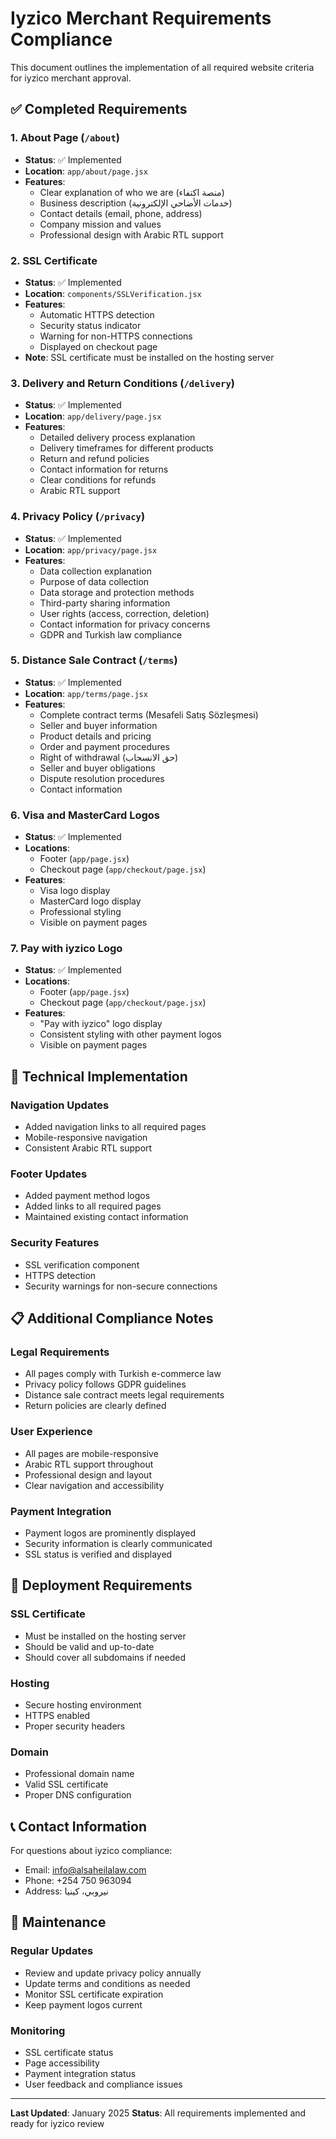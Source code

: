 # Iyzico Merchant Requirements Compliance

This document outlines the implementation of all required website criteria for iyzico merchant approval.

## ✅ Completed Requirements

### 1. About Page (`/about`)
- **Status**: ✅ Implemented
- **Location**: `app/about/page.jsx`
- **Features**:
  - Clear explanation of who we are (منصة اكتفاء)
  - Business description (خدمات الأضاحي الإلكترونية)
  - Contact details (email, phone, address)
  - Company mission and values
  - Professional design with Arabic RTL support

### 2. SSL Certificate
- **Status**: ✅ Implemented
- **Location**: `components/SSLVerification.jsx`
- **Features**:
  - Automatic HTTPS detection
  - Security status indicator
  - Warning for non-HTTPS connections
  - Displayed on checkout page
- **Note**: SSL certificate must be installed on the hosting server

### 3. Delivery and Return Conditions (`/delivery`)
- **Status**: ✅ Implemented
- **Location**: `app/delivery/page.jsx`
- **Features**:
  - Detailed delivery process explanation
  - Delivery timeframes for different products
  - Return and refund policies
  - Contact information for returns
  - Clear conditions for refunds
  - Arabic RTL support

### 4. Privacy Policy (`/privacy`)
- **Status**: ✅ Implemented
- **Location**: `app/privacy/page.jsx`
- **Features**:
  - Data collection explanation
  - Purpose of data collection
  - Data storage and protection methods
  - Third-party sharing information
  - User rights (access, correction, deletion)
  - Contact information for privacy concerns
  - GDPR and Turkish law compliance

### 5. Distance Sale Contract (`/terms`)
- **Status**: ✅ Implemented
- **Location**: `app/terms/page.jsx`
- **Features**:
  - Complete contract terms (Mesafeli Satış Sözleşmesi)
  - Seller and buyer information
  - Product details and pricing
  - Order and payment procedures
  - Right of withdrawal (حق الانسحاب)
  - Seller and buyer obligations
  - Dispute resolution procedures
  - Contact information

### 6. Visa and MasterCard Logos
- **Status**: ✅ Implemented
- **Locations**:
  - Footer (`app/page.jsx`)
  - Checkout page (`app/checkout/page.jsx`)
- **Features**:
  - Visa logo display
  - MasterCard logo display
  - Professional styling
  - Visible on payment pages

### 7. Pay with iyzico Logo
- **Status**: ✅ Implemented
- **Locations**:
  - Footer (`app/page.jsx`)
  - Checkout page (`app/checkout/page.jsx`)
- **Features**:
  - "Pay with iyzico" logo display
  - Consistent styling with other payment logos
  - Visible on payment pages

## 🔧 Technical Implementation

### Navigation Updates
- Added navigation links to all required pages
- Mobile-responsive navigation
- Consistent Arabic RTL support

### Footer Updates
- Added payment method logos
- Added links to all required pages
- Maintained existing contact information

### Security Features
- SSL verification component
- HTTPS detection
- Security warnings for non-secure connections

## 📋 Additional Compliance Notes

### Legal Requirements
- All pages comply with Turkish e-commerce law
- Privacy policy follows GDPR guidelines
- Distance sale contract meets legal requirements
- Return policies are clearly defined

### User Experience
- All pages are mobile-responsive
- Arabic RTL support throughout
- Professional design and layout
- Clear navigation and accessibility

### Payment Integration
- Payment logos are prominently displayed
- Security information is clearly communicated
- SSL status is verified and displayed

## 🚀 Deployment Requirements

### SSL Certificate
- Must be installed on the hosting server
- Should be valid and up-to-date
- Should cover all subdomains if needed

### Hosting
- Secure hosting environment
- HTTPS enabled
- Proper security headers

### Domain
- Professional domain name
- Valid SSL certificate
- Proper DNS configuration

## 📞 Contact Information

For questions about iyzico compliance:
- Email: info@alsaheilalaw.com
- Phone: +254 750 963094
- Address: نيروبي، كينيا

## 🔄 Maintenance

### Regular Updates
- Review and update privacy policy annually
- Update terms and conditions as needed
- Monitor SSL certificate expiration
- Keep payment logos current

### Monitoring
- SSL certificate status
- Page accessibility
- Payment integration status
- User feedback and compliance issues

---

**Last Updated**: January 2025
**Status**: All requirements implemented and ready for iyzico review 